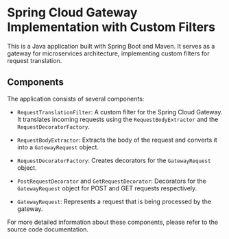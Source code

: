 # Spring Cloud Gateway Implementation with Custom Filters

This is a Java application built with Spring Boot and Maven. It serves as a gateway for microservices architecture, implementing custom filters for request translation.

## Components

The application consists of several components:

- `RequestTranslationFilter`: A custom filter for the Spring Cloud Gateway. It translates incoming requests using the `RequestBodyExtractor` and the `RequestDecoratorFactory`.

- `RequestBodyExtractor`: Extracts the body of the request and converts it into a `GatewayRequest` object.

- `RequestDecoratorFactory`: Creates decorators for the `GatewayRequest` object.

- `PostRequestDecorator` and `GetRequestDecorator`: Decorators for the `GatewayRequest` object for POST and GET requests respectively.

- `GatewayRequest`: Represents a request that is being processed by the gateway.

For more detailed information about these components, please refer to the source code documentation.